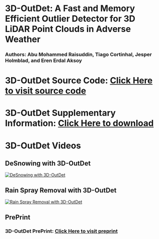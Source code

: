 

# 3D-OutDet: A Fast and Memory Efficient Outlier Detector for 3D LiDAR Point Clouds in Adverse Weather
### Authors: Abu Mohammed Raisuddin, Tiago Cortinhal, Jesper Holmblad, and Eren Erdal Aksoy
# 3D-OutDet Source Code: [Click Here to visit source code](https://github.com/sporsho/3D_OutDet)
# 3D-OutDet Supplementary Information: [Click Here to download](https://github.com/sporsho/sporsho.github.io/blob/main/Suppli_3D_OutDet.pdf)
# 3D-OutDet Videos
## DeSnowing with 3D-OutDet
[![DeSnowing with 3D-OutDet](https://img.youtube.com/vi/sf5W_BmRq9s/0.jpg)](https://www.youtube.com/watch?v=sf5W_BmRq9s)

## Rain Spray Removal with 3D-OutDet
[![Rain Spray Removal with 3D-OutDet](https://img.youtube.com/vi/oAwEMDybk5Y/0.jpg)](https://www.youtube.com/watch?v=oAwEMDybk5Y)


## PrePrint 
### 3D-OutDet PrePrint: [Click Here to visit preprint](https://hhse-my.sharepoint.com/:b:/g/personal/abu-mohammed_raisuddin_hh_se/Eeo3VbupsjRDtA8OX7H0gaEBYynHa9a_VOjyVOMhqGTyPA?e=tmeCYe)
